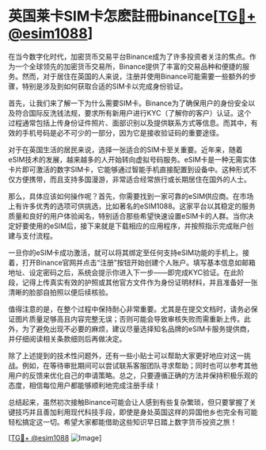 # 英国莱卡SIM卡怎麽註冊binance[[TG💪+ @esim1088](https://t.me/s/esim1088)]

在当今数字化时代，加密货币交易平台Binance成为了许多投资者关注的焦点。作为一个全球领先的加密货币交易所，Binance提供了丰富的交易品种和便捷的服务。然而，对于居住在英国的人来说，注册并使用Binance可能需要一些额外的步骤，特别是涉及到如何获取合适的SIM卡以完成身份验证。

首先，让我们来了解一下为什么需要SIM卡。Binance为了确保用户的身份安全以及符合国际反洗钱法规，要求所有新用户进行KYC（了解你的客户）认证。这个过程通常包括上传身份证件照片、面部识别以及提供联系方式等信息。而其中，有效的手机号码是必不可少的一部分，因为它是接收验证码的重要途径。

对于在英国生活的居民来说，选择一张适合的SIM卡至关重要。近年来，随着eSIM技术的发展，越来越多的人开始转向虚拟号码服务。eSIM卡是一种无需实体卡片即可激活的数字SIM卡，它能够通过智能手机直接配置到设备中。这种形式不仅方便携带，而且支持多国漫游，非常适合经常旅行或长期居住在国外的人士。

那么，具体应该如何操作呢？首先，你需要找到一家可靠的eSIM供应商。在市场上有许多优秀的选项可供挑选，比如著名的eSIM1088。这家平台以其稳定的服务质量和良好的用户体验闻名，特别适合那些希望快速设置eSIM卡的人群。当你决定好要使用的eSIM后，接下来就是下载相应的应用程序，并按照指示完成账户创建与支付流程。

一旦你的eSIM卡成功激活，就可以将其绑定至任何支持eSIM功能的手机上。接着，打开Binance官网并点击“注册”按钮开始创建个人账户。填写基本信息如邮箱地址、设定密码之后，系统会提示你进入下一步——即完成KYC验证。在此阶段，记得上传真实有效的护照或其他官方文件作为身份证明材料，并且准备好一张清晰的脸部自拍照以便后续核验。

值得注意的是，在整个过程中保持耐心非常重要。尤其是在提交文档时，请务必保证图片质量足够高且内容完整无误；否则可能会导致审核失败而需重新上传。此外，为了避免出现不必要的麻烦，建议尽量选择知名品牌的eSIM卡服务提供商，并仔细阅读相关条款细则后再做决定。

除了上述提到的技术性问题外，还有一些小贴士可以帮助大家更好地应对这一挑战。例如，在等待审批期间可以尝试联系客服团队寻求帮助；同时也可以参考其他用户的反馈来优化自己的申请策略。总之，只要遵循正确的方法并保持积极乐观的态度，相信每位用户都能够顺利地完成注册手续！

总结起来，虽然初次接触Binance可能会让人感到有些复杂繁琐，但只要掌握了关键技巧并且善加利用现代科技手段，即使是身处英国这样的异国他乡也完全有可能轻松搞定这一切。希望大家都能借助这些知识早日踏上数字货币投资之旅！ 

[[TG💪+ @esim1088](https://t.me/s/esim1088) ![Image](https://i.postimg.cc/4NQfJmqS/Snipaste-2025-05-13-00-14-12.png)]